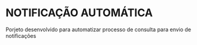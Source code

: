 # NOTIFICAÇÃO AUTOMÁTICA

Porjeto desenvolvido para automatizar processo de consulta para envio de notificações